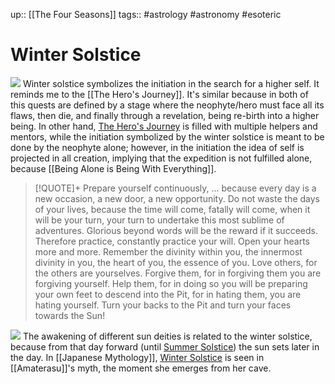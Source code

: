 up:: [[The Four Seasons]]
tags:: #astrology #astronomy #esoteric

# Winter Solstice
![](Pasted%20image%2020221130220007.png)
Winter solstice symbolizes the initiation in the search for a higher self.  It reminds me to the [[The Hero's Journey]]. It's similar because in both of this quests are defined by a stage where the neophyte/hero must face all its flaws, then die, and finally through a revelation, being re-birth into a higher being. In other hand, [The Hero's Journey](The%20Hero's%20Journey.md)  is filled with multiple helpers and mentors, while the initiation symbolized by the winter solstice is meant to be done by the neophyte alone; however, in the initiation the idea of self is projected in all creation, implying that the expedition is not fulfilled alone, because [[Being Alone is Being With Everything]]. 

> [!QUOTE]+ Prepare yourself continuously, ...
>  because every day is a new occasion, a new door, a new opportunity. Do not waste the days of your lives, because the time will come, fatally will come, when it will be your turn, your turn to undertake this most sublime of adventures. Glorious beyond words will be the reward if it succeeds. Therefore practice, constantly practice your will. Open your hearts more and more. Remember the divinity within you, the innermost divinity in you, the heart of you, the essence of you. Love others, for the others are yourselves. Forgive them, for in forgiving them you are forgiving yourself. Help them, for in doing so you will be preparing your own feet to descend into the Pit, for in hating them, you are hating yourself. Turn your backs to the Pit and turn your faces towards the Sun! 

![](Pasted%20image%2020221130215134.png)
The awakening of  different sun deities is related to the winter solstice, because from that day forward (until [Summer Solstice](Summer%20Solstice.md)) the sun sets later in the day. In [[Japanese Mythology]],  [Winter Solstice](Winter%20Solstice.md) is seen in [[Amaterasu]]'s myth, the moment she emerges from her cave. 